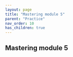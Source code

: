 ```yaml
---
layout: page
title: "Mastering module 5"
parent: "Practice"
nav_order: 10
has_children: true
---
```



## Mastering module 5